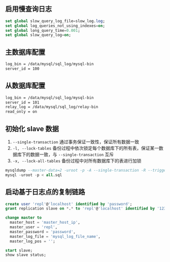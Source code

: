 ## 启用慢查询日志
```sql
set global slow_query_log_file=slow_log.log;
set global log_queries_not_using_indexes=on;
set global long_query_time=0.001;
set global slow_query_log=on;
```

## 主数据库配置
```sh
log_bin = /data/mysql/sql_log/mysql-bin
server_id = 100
```

## 从数据库配置
```sh
log_bin = /data/mysql/sql_log/mysql-bin
server_id = 101
relay_log = /data/mysql/sql_log/relay-bin
read_only = on
```

## 初始化 slave 数据
1. `--single-transaction` 通过事务保证一致性，保证所有数据一致
2. `-l, --lock-tables` 备份过程中依次锁定每个数据库下的所有表，保证某一数据库下的数据一致，与 `--single-transaction` 互斥
3. `-x, --lock-all-tables` 备份过程中对所有数据库下的表进行加锁
```sql
mysqldump --master-data=2 -uroot -p -A --single-transaction -R --triggers > all.sql
mysql -uroot -p < all.sql
```

## 启动基于日志点的复制链路
```sql
create user 'repl'@'localhost' identified by 'password';
grant replication slave on *.* to 'repl'@'localhost' identified by '123456';
```
```sql
change master to
  master_host = 'master_host_ip',
  master_user = 'repl',
  master_password = 'password',
  master_log_file = 'mysql_log_file_name',
  master_log_pos = '';

start slave;
show slave status;
```